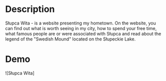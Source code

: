 # Description

Słupca Wita - is a website presenting my hometown. On the website, you can find out what is worth seeing in my city, how to spend your free time, what famous people are or were associated with Słupca and read about the legend of the "Swedish Mound" located on the Słupeckie Lake.

# Demo
![Słupca Wita]